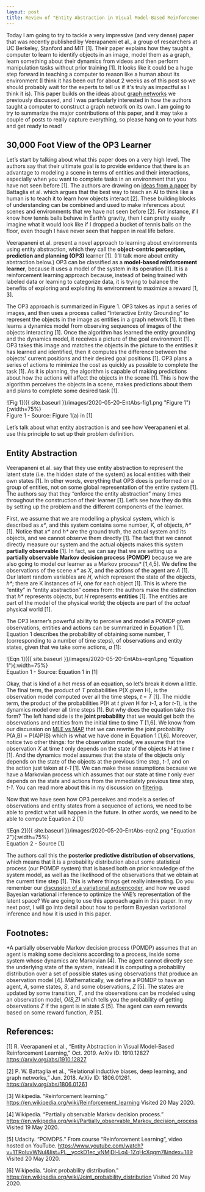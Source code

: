 ```yaml
---
layout: post
title: Review of "Entity Abstraction in Visual Model-Based Reinforcement Learning"
---
```


Today I am going to try to tackle a very impressive (and very dense) paper that was recently published by Veerapaneni et al., a group of researchers at UC Berkeley, Stanford and MIT [1]. Their paper explains how they taught a computer to learn to identify objects in an image, model them as a graph, learn something about their dynamics from videos and then perform manipulation tasks without prior training [1]. It looks like it could be a huge step forward in teaching a computer to reason like a human about its environment (I think it has been out for about 2 weeks as of this post so we should probably wait for the experts to tell us if it's truly as impactful as I think it is). This paper builds on the ideas about [graph networks](https://sassafras13.github.io/GNs/) we previously discussed, and I was particularly interested in how the authors taught a computer to construct a graph network on its own. I am going to try to summarize the major contributions of this paper, and it may take a couple of posts to really capture everything, so please hang on to your hats and get ready to read!

## 30,000 Foot View of the OP3 Learner

Let’s start by talking about what this paper does on a very high level. The authors say that their ultimate goal is to provide evidence that there is an advantage to modeling a scene in terms of entities and their interactions, especially when you want to complete tasks in an environment that you have not seen before [1]. The authors are drawing on [ideas from a paper](https://sassafras13.github.io/GNs/) by Battaglia et al. which argues that the best way to teach an AI to think like a human is to teach it to learn how objects interact [2]. These building blocks of understanding can be combined and used to make inferences about scenes and environments that we have not seen before [2]. For instance, if I know how tennis balls behave in Earth’s gravity, then I can pretty easily imagine what it would look like if I dropped a bucket of tennis balls on the floor, even though I have never seen that happen in real life before. 

Veerapaneni et al. present a novel approach to learning about environments using entity abstraction, which they call the **object-centric perception, prediction and planning (OP3)** learner [1]. (I’ll talk more about entity abstraction below.) OP3 can be classified as a **model-based reinforcement learner**, because it uses a model of the system in its operation [1]. It is a reinforcement learning approach because, instead of being trained with labeled data or learning to categorize data, it is trying to balance the benefits of exploring and exploiting its environment to maximize a reward [1, 3]. 

The OP3 approach is summarized in Figure 1. OP3 takes as input a series of images, and then uses a process called “Interactive Entity Grounding” to represent the objects in the image as entities in a graph network [1]. It then learns a dynamics model from observing sequences of images of the objects interacting [1]. Once the algorithm has learned the entity grounding and the dynamics model, it receives a picture of the goal environment [1]. OP3 takes this image and matches the objects in the picture to the entities it has learned and identified, then it computes the difference between the objects’ current positions and their desired goal positions [1]. OP3 plans a series of actions to minimize the cost as quickly as possible to complete the task [1]. As it is planning, the algorithm is capable of making predictions about how the actions will affect the objects in the scene [1]. This is how the algorithm perceives the objects in a scene, makes predictions about them and plans to complete some desired task [1]. 

![Fig 1]({{ site.baseurl }}/images/2020-05-20-EntAbs-fig1.png "Figure 1"){:width=75%}     
Figure 1 - Source: Figure 1(a) in [1]    

Let’s talk about what entity abstraction is and see how Veerapaneni et al. use this principle to set up their problem definition. 

## Entity Abstraction

Veerapaneni et al. say that they use entity abstraction to represent the latent state (i.e. the hidden state of the system) as local entities with their own states [1]. In other words, everything that OP3 does is performed on a group of entities, not on some global representation of the entire system [1]. The authors say that they “enforce the entity abstraction” many times throughout the construction of their learner [1].  Let’s see how they do this by setting up the problem and the different components of the learner. 

First, we assume that we are modelling a physical system, which is described as _x*_, and this system contains some number, K, of objects, _h*_ [1]. Notice that _x*_ and _h*_ are the ground truth, the actual system and its objects, and we cannot observe them directly [1]. The fact that we cannot directly measure our system and the actual objects makes this system **partially observable** [1]. In fact, we can say that we are setting up a **partially observable Markov decision process (POMDP)** because we are also going to model our learner as a Markov process* [1,4,5]. We define the observations of the scene _x*_ as _X_, and the actions of the agent are _A_ [1]. Our latent random variables are _H_, which represent the state of the objects, _h*_; there are K instances of _H_, one for each object [1]. This is where the “entity” in “entity abstraction” comes from: the authors make the distinction that _h*_ represents objects, but _H_ represents **entities** [1]. The entities are part of the model of the physical world; the objects are part of the _actual_ physical world [1]. 

The OP3 learner’s powerful ability to perceive and model a POMDP given observations, entities and actions can be summarized in Equation 1 [1]. Equation 1 describes the probability of obtaining some number, _T_ (corresponding to a number of time steps), of observations and entity states, given that we take some actions, _a_ [1]: 

![Eqn 1]({{ site.baseurl }}/images/2020-05-20-EntAbs-eqn1.png "Equation 1"){:width=75%}     
Equation 1 - Source: Equation 1 in [1]     

Okay, that is kind of a hot mess of an equation, so let’s break it down a little. The final term, the product of _T_ probabilities P(X _given_ H), is the observation model computed over all the time steps, _t_ = _T_ [1]. The middle term, the product of the probabilities P(H at _t_ _given_ H for _t-1_, a for _t-1_), is the dynamics model over all time steps [1]. But why does the equation take this form? The left hand side is the **joint probability** that we would get both the observations and entities from the initial time to time _T_ [1,6]. We know from our discussion on [MLE vs MAP](https://sassafras13.github.io/MLEvsMAP/) that we can rewrite the joint probability P(A,B) = P(A)P(B) which is what we have done in Equation 1 [1,6]. Moreover, notice two other things: for the observation model, we assume that the observation _X_ at time _t_  only depends on the state of the objects _H_ at time _t_ [1]. And the dynamics model assumes that the state of the objects only depends on the state of the objects at the previous time step, _t-1_, and on the action just taken at _t-1_ [1]. We can make these assumptions because we have a Markovian process which assumes that our state at time _t_ only ever depends on the state and actions from the immediately previous time step, _t-1_. You can read more about this in my discussion on [filtering](https://sassafras13.github.io/Filters/). 

Now that we have seen how OP3 perceives and models a series of observations and entity states from a sequence of actions, we need to be able to predict what will happen in the future. In other words, we need to be able to compute Equation 2 [1]: 

![Eqn 2]({{ site.baseurl }}/images/2020-05-20-EntAbs-eqn2.png "Equation 2"){:width=75%}     
Equation 2 - Source [1]     

The authors call this the **posterior predictive distribution of observations**, which means that it is a probability distribution about some statistical process (our POMDP system) that is based both on prior knowledge of the system model, as well as the likelihood of the observations that we obtain at the current time step [1]. This is where things get really interesting. Do you remember our [discussion of a variational autoencoder](https://sassafras13.github.io/VAE/), and how we used Bayesian variational inference to optimize the VAE’s representation of the latent space? We are going to use this approach again in this paper. In my next post, I will go into detail about how to perform Bayesian variational inference and how it is used in this paper. 

## Footnotes: 
*A partially observable Markov decision process (POMDP) assumes that an agent is making some decisions according to a process, inside some system whose dynamics are Markovian [4]. The agent cannot directly see the underlying state of the system, instead it is computing a probability distribution over a set of possible states using observations that produce an observation model [4]. Mathematically, we define a POMDP to have an agent, _A_, some states, _S_, and some observations, _Z_ [5]. The states are updated by some transition, _T_, and the observations can be modeled using an observation model, _O(S,Z)_ which tells you the probability of getting observations _Z_ if the agent is in state _S_ [5]. The agent can earn rewards based on some reward function, _R_ [5]. 

## References: 

[1] R. Veerapaneni et al., “Entity Abstraction in Visual Model-Based Reinforcement Learning,” Oct. 2019. ArXiv ID: 1910.12827 <https://arxiv.org/abs/1910.12827> 

[2] P. W. Battaglia et al., “Relational inductive biases, deep learning, and graph networks,” Jun. 2018. ArXiv ID: 1806.01261. <https://arxiv.org/abs/1806.01261> 

[3] Wikipedia. “Reinforcement learning.” <https://en.wikipedia.org/wiki/Reinforcement_learning> Visited 20 May 2020. 

[4] Wikipedia. “Partially observable Markov decision process.” <https://en.wikipedia.org/wiki/Partially_observable_Markov_decision_process> Visited 19 May 2020. 

[5] Udacity. “POMDPS.” From course “Reinforcement Learning”, video hosted on YouTube. <https://www.youtube.com/watch?v=1TRoIuvWNuI&list=PL__ycckD1ec_yNMjDl-Lq4-1ZqHcXqgm7&index=189> Visited 20 May 2020. 

[6] Wikipedia. “Joint probability distribution.” <https://en.wikipedia.org/wiki/Joint_probability_distribution> Visited 20 May 2020. 
